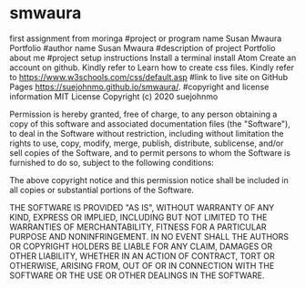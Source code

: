 # smwaura
first assignment from moringa
#project or program name
Susan Mwaura Portfolio
#author name
Susan Mwaura
#description of project
Portfolio about me
#project setup instructions
Install a terminal
install Atom
Create an account on github. Kindly refer to
Learn how to create css files. Kindly refer to https://www.w3schools.com/css/default.asp
#link to live site on GitHub Pages
https://suejohnmo.github.io/smwaura/.
#copyright and license information
MIT License
Copyright (c) 2020 suejohnmo

Permission is hereby granted, free of charge, to any person obtaining a copy
of this software and associated documentation files (the "Software"), to deal
in the Software without restriction, including without limitation the rights
to use, copy, modify, merge, publish, distribute, sublicense, and/or sell
copies of the Software, and to permit persons to whom the Software is
furnished to do so, subject to the following conditions:

The above copyright notice and this permission notice shall be included in all
copies or substantial portions of the Software.

THE SOFTWARE IS PROVIDED "AS IS", WITHOUT WARRANTY OF ANY KIND, EXPRESS OR
IMPLIED, INCLUDING BUT NOT LIMITED TO THE WARRANTIES OF MERCHANTABILITY,
FITNESS FOR A PARTICULAR PURPOSE AND NONINFRINGEMENT. IN NO EVENT SHALL THE
AUTHORS OR COPYRIGHT HOLDERS BE LIABLE FOR ANY CLAIM, DAMAGES OR OTHER
LIABILITY, WHETHER IN AN ACTION OF CONTRACT, TORT OR OTHERWISE, ARISING FROM,
OUT OF OR IN CONNECTION WITH THE SOFTWARE OR THE USE OR OTHER DEALINGS IN THE
SOFTWARE.
